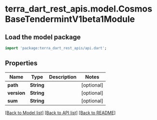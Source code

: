 # terra_dart_rest_apis.model.CosmosBaseTendermintV1beta1Module

## Load the model package
```dart
import 'package:terra_dart_rest_apis/api.dart';
```

## Properties
Name | Type | Description | Notes
------------ | ------------- | ------------- | -------------
**path** | **String** |  | [optional] 
**version** | **String** |  | [optional] 
**sum** | **String** |  | [optional] 

[[Back to Model list]](../README.md#documentation-for-models) [[Back to API list]](../README.md#documentation-for-api-endpoints) [[Back to README]](../README.md)


